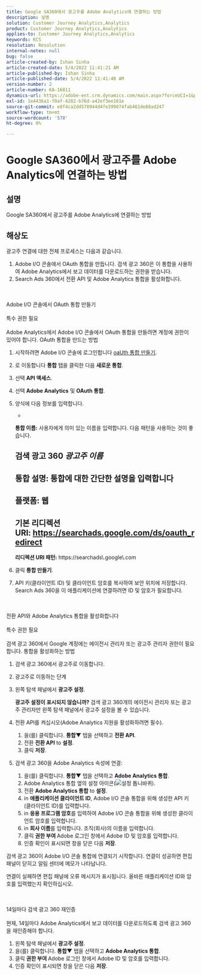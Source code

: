 ```yaml
---
title: Google SA360에서 광고주를 Adobe Analytics에 연결하는 방법
description: 설명
solution: Customer Journey Analytics,Analytics
product: Customer Journey Analytics,Analytics
applies-to: Customer Journey Analytics,Analytics
keywords: KCS
resolution: Resolution
internal-notes: null
bug: false
article-created-by: Ishan Sinha
article-created-date: 5/4/2022 11:41:21 AM
article-published-by: Ishan Sinha
article-published-date: 5/4/2022 11:41:48 AM
version-number: 2
article-number: KA-16811
dynamics-url: https://adobe-ent.crm.dynamics.com/main.aspx?forceUCI=1&pagetype=entityrecord&etn=knowledgearticle&id=2e22a71b-9fcb-ec11-a7b5-6045bd00db25
exl-id: 1e4436a1-f0af-4282-b76d-a42ef3ee161e
source-git-commit: e8f4ca2dd578944d4fe399074fab461de88ad247
workflow-type: tm+mt
source-wordcount: '578'
ht-degree: 0%

---
```


# Google SA360에서 광고주를 Adobe Analytics에 연결하는 방법

## 설명


Google SA360에서 광고주를 Adobe Analytics에 연결하는 방법


## 해상도


광고주 연결에 대한 전체 프로세스는 다음과 같습니다.

1. Adobe I/O 콘솔에서 OAuth 통합을 만듭니다. 검색 광고 360은 이 통합을 사용하여 Adobe Analytics에서 보고 데이터를 다운로드하는 권한을 받습니다.
2. Search Ads 360에서 전환 API 및 Adobe Analytics 통합을 활성화합니다.

<br><br>Adobe I/O 콘솔에서 OAuth 통합 만들기<br><br>특수 권한 필요<br><br>
Adobe Analytics에서 Adobe I/O 콘솔에서 OAuth 통합을 만들려면 계정에 권한이 있어야 합니다.
OAuth 통합을 만드는 방법
1. 시작하려면 Adobe I/O 콘솔에 로그인합니다 [oaUth 통합 만들기](https://www.adobe.io/authentication/auth-methods.html#!AdobeDocs/adobeio-auth/master/AuthenticationOverview/OAuthIntegration.md).
2. 로 이동합니다 <b>통합</b> 탭을 클릭한 다음 <b>새로운 통합</b>.
3. 선택 <b>API 액세스</b>.
4. 선택 <b>Adobe Analytics</b> 및 <b>OAuth 통합</b>.
5. 양식에 다음 정보를 입력합니다.

   - 





      <b>통합 이름:</b> 사용자에게 의미 있는 이름을 입력합니다. 다음 패턴을 사용하는 것이 좋습니다.



      검색 광고 360 *광고주 이름*
   - 


      <b>통합 설명:</b> 통합에 대한 간단한 설명을 입력합니다
   - 


      <b>플랫폼:</b> 웹
   - 


      <b>기본 리디렉션 URI:</b> https://searchads.google.com/ds/oauth_redirect
   - 


      <b>리디렉션 URI 패턴:</b> https://searchads\\.google\\.com
6. 클릭 <b>통합 만들기</b>.
7. API 키(클라이언트 ID) 및 클라이언트 암호를 복사하여 보안 위치에 저장합니다. Search Ads 360을 이 애플리케이션에 연결하려면 ID 및 암호가 필요합니다.

<br><br>전환 API와 Adobe Analytics 통합을 활성화합니다<br><br>특수 권한 필요<br><br>
검색 광고 360에서 Google 계정에는 에이전시 관리자 또는 광고주 관리자 권한이 필요합니다.
통합을 활성화하는 방법
1. 검색 광고 360에서 광고주로 이동합니다.
2. 광고주로 이동하는 단계
3. 왼쪽 탐색 패널에서 <b>광고주 설정</b>.



   <b>광고주 설정이 표시되지 않습니까?</b> 검색 광고 360개의 에이전시 관리자 또는 광고주 관리자만 왼쪽 탐색 패널에서 광고주 설정을 볼 수 있습니다.
4. 전환 API를 켜십시오(Adobe Analytics 지원을 활성화하려면 필수).

   1. 을(를) 클릭합니다. <b>통합▼</b> 탭을 선택하고 <b>전환 API</b>.
   2. 전환 <b>전환 API</b> to <b>설정</b>.
   3. 클릭 <b>저장</b>.
5. 검색 광고 360을 Adobe Analytics 속성에 연결:

   1. 을(를) 클릭합니다. <b>통합▼</b> 탭을 선택하고 <b>Adobe Analytics 통합</b>.
   2. Adobe Analytics 통합 옆의 설정 아이콘(![설정 톱니바퀴](https://lh3.googleusercontent.com/epGzW5mbor9RE_qz89J5G7pIHHCI0kfzQSMglH7hxWZlWkyoRtS1urgdIttMd71uOtk=w18 "설정 톱니바퀴")).
   3. 전환 <b>Adobe Analytics 통합</b> to <b>설정</b>.
   4. in <b>애플리케이션 클라이언트 ID</b>, Adobe I/O 콘솔 통합을 위해 생성한 API 키(클라이언트 ID)를 입력합니다.
   5. in <b>응용 프로그램 암호</b>를 입력하여 Adobe I/O 콘솔 통합을 위해 생성한 클라이언트 암호를 입력합니다.
   6. in <b>회사 이름</b>를 입력합니다. 조직(회사)의 이름을 입력합니다.
   7. 클릭 <b>권한 부여 </b>Adobe 로그인 창에서 Adobe ID 및 암호를 입력합니다.
   8. 인증 확인이 표시되면 창을 닫은 다음 <b>저장</b>.


검색 광고 360이 Adobe I/O 콘솔 통합에 연결되기 시작합니다. 연결이 성공하면 편집 패널이 닫히고 알림 센터에 메모가 나타납니다.

연결이 실패하면 편집 패널에 오류 메시지가 표시됩니다. 올바른 애플리케이션 ID와 암호를 입력했는지 확인하십시오.


<br><br>14일마다 검색 광고 360 재인증<br><br>
현재, 14일마다 Adobe Analytics에서 보고 데이터를 다운로드하도록 검색 광고 360을 재인증해야 합니다.

1. 왼쪽 탐색 패널에서 <b>광고주 설정</b>.
2. 을(를) 클릭합니다. <b>통합▼</b> 탭을 선택하고 <b>Adobe Analytics 통합</b>.
3. 클릭 <b>권한 부여 </b>Adobe 로그인 창에서 Adobe ID 및 암호를 입력합니다.
4. 인증 확인이 표시되면 창을 닫은 다음 <b>저장</b>.
